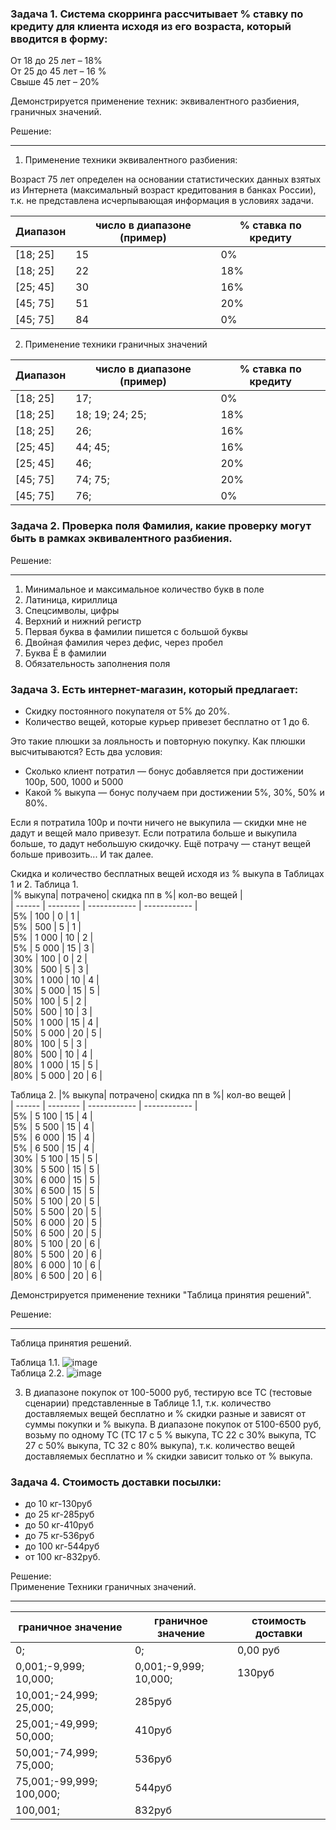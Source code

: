 ### Задача 1. Система скорринга рассчитывает % ставку по кредиту для клиента исходя из его возраста, который вводится в форму:  
От 18 до 25 лет – 18%  
От 25 до 45 лет – 16 %  
Свыше 45 лет – 20% 

Демонстрируется применение техник: эквивалентного разбиения, граничных значений.

Решение:  
____
1. Применение техники эквивалентного разбиения:
   
Возраст 75 лет определен на основании статистических данных взятых из Интернета (максимальный возраст кредитования в банках России), т.к. не представлена исчерпывающая информация в условиях задачи.  

| Диапазон |число в диапазоне (пример)|% ставка по кредиту| 
| ---------| ------------------------ |------------------ | 
|[18; 25]  |15                        |0%                 |  
|[18; 25]  |22                        |18%                |
|[25; 45]  |30                        |16%                |
|[45; 75]  |51                        |20%                |
|[45; 75]  |84                        |0%                 |

2. Применение техники граничных значений
   
| Диапазон |число в диапазоне (пример)|% ставка по кредиту| 
| ---------| ------------------------ |------------------ | 
|[18; 25]  |17;                       |0%                 |  
|[18; 25]  |18; 19; 24; 25;           |18%                |
|[18; 25]  |26;                       |16%                |
|[25; 45]  |44; 45;                   |16%                |
|[25; 45]  |46;                       |20%                |
|[45; 75]  |74; 75;                   |20%                |
|[45; 75]  |76;                       |0%                 |

### Задача 2.  Проверка поля Фамилия, какие проверку могут быть в рамках эквивалентного разбиения. 

Решение:  
___
1.	Минимальное и максимальное количество букв в поле  
2.	Латиница, кириллица  
3.	Спецсимволы, цифры  
4.	Верхний и нижний регистр  
5.	Первая буква в фамилии пишется с большой буквы  
6.	Двойная фамилия через дефис, через пробел  
7.	Буква Ё в фамилии  
8.	Обязательность заполнения поля

### Задача 3. Есть интернет-магазин, который предлагает:  		  					
- Скидку постоянного покупателя от 5% до 20%.	  		  														
- Количество вещей, которые курьер привезет бесплатно от 1 до 6.  
  
Это такие плюшки за лояльность и повторную покупку. Как плюшки высчитываются? Есть два условия:    		  															
- Сколько клиент потратил — бонус добавляется при достижении 100р, 500, 1000 и 5000    																	
- Какой % выкупа — бонус получаем при достижении 5%, 30%, 50% и 80%.
                     				
Если я потратила 100р и почти ничего не выкупила — скидки мне не дадут и вещей мало привезут.
Если потратила больше и выкупила больше, то дадут небольшую скидочку. Ещё потрачу — станут вещей больше привозить... И так далее.    	

Скидка и количество бесплатных вещей исходя из % выкупа в Таблицах 1 и 2.
Таблица 1.      							 
|% выкупа| потрачено| скидка пп в %| кол-во вещей | 							
| ------ | -------- | ------------ | ------------ | 							
|5%      | 100      |  0           | 1            |  							
|5%      | 500      |  5           | 1            |							
|5%      | 1 000    |  10          | 2            |							
|5%      | 5 000    |  15          | 3            |							
|30%     | 100      |  0           | 2            |  							
|30%     | 500      |  5           | 3            |							
|30%     | 1 000    |  10          | 4            |							
|30%     | 5 000    |  15          | 5            |							
|50%     | 100      |  5           | 2            |  							
|50%     | 500      |  10          | 3            |							
|50%     | 1 000    |  15          | 4            |							
|50%     | 5 000    |  20          | 5            |							
|80%     | 100      |  5           | 3            |  							
|80%     | 500      |  10          | 4            |							
|80%     | 1 000    |  15          | 5            |							
|80%     | 5 000    |  20          | 6            |

Таблица 2.
|% выкупа| потрачено| скидка пп в %| кол-во вещей | 							
| ------ | -------- | ------------ | ------------ | 							
|5%      | 5 100    |  15          | 4            |  							
|5%      | 5 500    |  15          | 4            |							
|5%      | 6 000    |  15          | 4            |							
|5%      | 6 500    |  15          | 4            |							
|30%     | 5 100    |  15          | 5            |  							
|30%     | 5 500    |  15          | 5            |							
|30%     | 6 000    |  15          | 5            |							
|30%     | 6 500    |  15          | 5            |							
|50%     | 5 100    |  20          | 5            |  							
|50%     | 5 500    |  20          | 5            |							
|50%     | 6 000    |  20          | 5            |							
|50%     | 6 500    |  20          | 5            |							
|80%     | 5 100    |  20          | 6            |  							
|80%     | 5 500    |  20          | 6            |							
|80%     | 6 000    |  10          | 6            |							
|80%     | 6 500    |  20          | 6            |

Демонстрируется применение техники "Таблица принятия решений".

Решение:  
___

 Таблица принятия решений.   

Таблица 1.1. ![image](https://github.com/OlgaF0111/Test-design-/assets/123538617/03f9e747-0b99-4e68-a24e-206bca23f0ae)  
Таблица 2.2. ![image](https://github.com/OlgaF0111/Test-design-/assets/123538617/adc389e7-e980-43e0-b7c0-7c6242daccaf)  

3. В диапазоне покупок от 100-5000 руб, тестирую все ТС (тестовые сценарии) представленные в Таблице 1.1, т.к. количество доставляемых вещей бесплатно и % скидки разные и зависят от суммы покупки и % выкупа. В диапазоне покупок от 5100-6500 руб, возьму по одному ТС (ТС 17 с 5 % выкупа, ТС 22 с 30% выкупа, ТС 27 с 50% выкупа, ТС 32 с 80% выкупа), т.к. количество вещей доставляемых бесплатно и % скидки зависит только от % выкупа.  

### Задача 4. Стоимость доставки посылки: 
* до 10 кг-130руб  
* до 25 кг-285руб   
* до 50 кг-410руб  
* до 75 кг-536руб   
* до 100 кг-544руб   
* от 100 кг-832руб.    

Решение:   
Применение Техники граничных значений.    
____

|граничное значение|граничное значение  | стоимость доставки|  							
| ------------------ | ------------------ | ----------------- | 					
|0;                 |0;                  | 0,00 руб          |  					
|0,001;-9,999; 10,000;  |0,001;-9,999; 10,000;   | 130руб        |  						
|10,001;-24,999; 25,000; | 285руб        |  					
|25,001;-49,999; 50,000; | 410руб        |  							
|50,001;-74,999; 75,000; | 536руб        |  						
|75,001;-99,999; 100,000;| 544руб        |  						
|100,001;                | 832руб        |  						
  							
 


